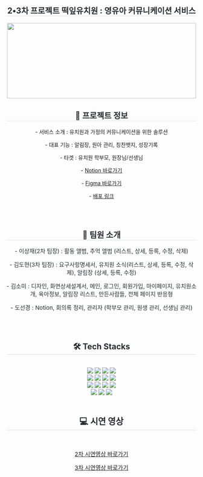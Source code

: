 <div style="text-align: center;" >
    <h2 style="border-bottom: 1px solid #d8dee4; color: #282d33;">2•3차 프로젝트 떡잎유치원 : 영유아 커뮤니케이션 서비스</h2>
    <img src="./public/images/common/header/logo.svg" width="500" height="200" style="display:inline-block;"/>
    <div font-size: 15px; color: #282d33>
    <h2 style="border-bottom: 1px solid #d8dee4; color: #282d33;">📓 프로젝트 정보</h2>
    <p>- 서비스 소개 : 유치원과 가정의 커뮤니케이션을 위한 솔루션</p>
    <p>- 대표 기능 : 알림장, 원아 관리, 칭찬뱃지, 성장기록</p>
    <p>- 타겟 : 유치원 학부모, 원장님/선생님</p>
    <p>- <a href="https://alert-stomach-4e6.notion.site/2-3-f77ee2e63bbc41ee8667735ac3a8b81f?pvs=4" terget="_blank">Notion 바로가기</a></p>
    <p>- <a href="https://www.canva.com/design/DAF7PIYHObc/YV7GM4iWEuSKpZ1iZxM8jg/edit" terget="_blank">Figma 바로가기</a></p>
    <p>- <a href="http://112.222.157.156:5224/" terget="_blank">배포 링크</a></p>
    <br />
    <br/>
    <h2 style="border-bottom: 1px solid #d8dee4; color: #282d33;">🤼 팀원 소개 </h2>  
    <div style="font-size: 15px; color: #282d33;">
    <p>- 이상재(2차 팀장) : 활동 앨범, 추억 앨범 (리스트, 상세, 등록, 수정, 삭제)</p>
    <p>- 김도현(3차 팀장) : 요구사항명세서, 유치원 소식(리스트, 상세, 등록, 수정, 삭제), 알림장 (상세, 등록, 수정) </p>
    <p>- 김소미 : 디자인, 화면상세설계서, 메인, 로그인, 회원가입, 마이페이지, 유치원소개, 육아정보, 알림장 리스트, 만든사람들, 전체 페이지 반응형</p>
    <p>- 도선경 : Notion, 회의록 정리, 관리자 (학부모 관리, 원생 관리, 선생님 관리) </p>
    </div>
    <br/>
    <br/>
        <div>
    <h2 style="border-bottom: 1px solid #d8dee4; color: #282d33;"> 🛠️ Tech Stacks </h2> <br> 
        <img src="https://img.shields.io/badge/HTML5-E34F26?style=for-the-badge&logo=HTML5&logoColor=white">
        <img src="https://img.shields.io/badge/CSS3-1572B6?style=for-the-badge&logo=CSS3&logoColor=white">
        <img src="https://img.shields.io/badge/Javascript-F7DF1E?style=for-the-badge&logo=Javascript&logoColor=white">
        <img src="https://img.shields.io/badge/React-61DAFB?style=for-the-badge&logo=React&logoColor=white">
        <br/>
        <img src="https://img.shields.io/badge/Sass-CC6699?style=for-the-badge&logo=Sass&logoColor=white">
        <img src="https://img.shields.io/badge/StyledComponents-DB7093?style=for-the-badge&logo=StyledComponents&logoColor=white">
        <img src="https://img.shields.io/badge/Redux-764ABC?style=for-the-badge&logo=Redux&logoColor=white">
        <img src="https://img.shields.io/badge/Firebase-FFCA28?style=for-the-badge&logo=Firebase&logoColor=white">
        <br>
        <img src="https://img.shields.io/badge/Git-F05032?style=for-the-badge&logo=Git&logoColor=white">
        <img src="https://img.shields.io/badge/Github-181717?style=for-the-badge&logo=Github&logoColor=white">
        <img src="https://img.shields.io/badge/Notion-000000?style=for-the-badge&logo=Notion&logoColor=white">
        <img src="https://img.shields.io/badge/Slack-4A154B?style=for-the-badge&logo=Slack&logoColor=white">
        <br/>
        <img src="https://img.shields.io/badge/Prettier-F7B93E?style=for-the-badge&logo=Prettier&logoColor=white">
        <img src="https://img.shields.io/badge/Eslint-4B32C3?style=for-the-badge&logo=Eslint&logoColor=white">
        <img src="https://img.shields.io/badge/Figma-F24E1E?style=for-the-badge&logo=Figma&logoColor=white">
    <br/>
    <br/>
    </div>
    <div style="font-size: 15px; color: #282d33;">
        <h2 style="border-bottom: 1px solid #d8dee4; color: #282d33;"> 💻 시연 영상 </h2> <br> 
        <p><a href="https://youtu.be/SdolCKqjZKw" terget="_blank">2차 시연영상 바로가기</a></p>
        <p><a href="https://youtu.be/bYq38cG8pIk" terget="_blank">3차 시연영상 바로가기</a></p>
    </div>
</div>
